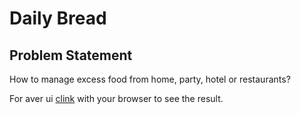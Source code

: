 # Daily Bread

## Problem Statement

How to manage excess food from home, party, hotel or restaurants?

For aver ui [clink](https://xd.adobe.com/view/63d59be5-14e0-4103-9cc0-b40aade15e90-3686/) with your browser to see the result.
